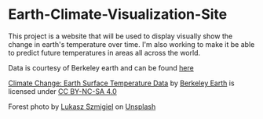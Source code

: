 # Earth-Climate-Visualization-Site
This project is a website that will be used to display visually show the change in earth's temperature over time. I'm also working to make it be able to predict future temperatures in areas all across the world.

Data is courtesy of Berkeley earth and can be found [here](https://www.kaggle.com/berkeleyearth/climate-change-earth-surface-temperature-data/data)


[Climate Change: Earth Surface Temperature Data](https://www.kaggle.com/berkeleyearth/climate-change-earth-surface-temperature-data/data) by [Berkeley Earth](http://berkeleyearth.org/) is licensed under [CC BY-NC-SA 4.0](https://creativecommons.org/licenses/by-nc-sa/4.0/)

Forest photo by [Lukasz Szmigiel](https://unsplash.com/@szmigieldesign?utm_source=unsplash&utm_medium=referral&utm_content=creditCopyText) on [Unsplash](https://unsplash.com/s/photos/nature?utm_source=unsplash&utm_medium=referral&utm_content=creditCopyText)
